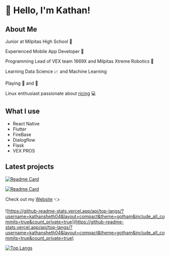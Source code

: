 # :wave: Hello, I'm Kathan!

## About Me 

Junior at Milpitas High School :school:

Experienced Mobile App Developer :iphone: 

Programming Lead of VEX team 1669X and Milpitas Xtreme Robotics :robot:

Learning Data Science :chart_with_upwards_trend:  and Machine Learning

Playing :ping_pong: and :basketball: 

Linux enthusiast passionate about [ricing](https://github.com/kathansheth04/NordRice) :computer:

## What I use 

* React Native
* Flutter
* FireBase
* Dialogflow
* Flask
* VEX PROS

## Latest projects
[![Readme Card](https://github-readme-stats.vercel.app/api/pin/?username=kathansheth04&repo=dvhacks&include_all_commits=true&count_private=true&theme=gotham)](https://github.com/kathansheth04/dvhacks)

[![Readme Card](https://github-readme-stats.vercel.app/api/pin/?username=kathansheth04&repo=BraceForecast&include_all_commits=true&count_private=true&theme=gotham)](https://github.com/kathansheth04/BraceForecast)


Check out my [Website](https://www.kathansheth.live) 👈


![https://github-readme-stats.vercel.app/api/top-langs/?username=kathansheth04&layout=compact&theme=gotham&include_all_commits=true&count_private=true](https://github-readme-stats.vercel.app/api/top-langs/?username=kathansheth04&layout=compact&theme=gotham&include_all_commits=true&count_private=true)

[![Top Langs](https://github-readme-stats.vercel.app/api/top-langs/?username=kathansheth04&langs_count=5&include_all_commits=true&count_private=true&theme=gotham)](https://github.com/kathansheth04/BraceForecast)
